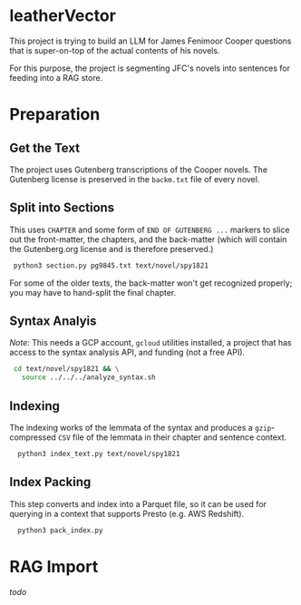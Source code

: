 # leatherVector
This project is trying to build an LLM for James Fenimoor Cooper questions
that is super-on-top of the actual contents of his novels.

For this purpose, the project is segmenting JFC's novels into sentences
for feeding into a RAG store.

# Preparation

## Get the Text

The project uses Gutenberg transcriptions of the Cooper novels.
The Gutenberg license is preserved in the `backm.txt` file of
every novel.

## Split into Sections

This uses `CHAPTER` and some form of `END OF GUTENBERG ...` markers
to slice out the front-matter, the chapters, and the back-matter
(which will contain the Gutenberg.org license and is therefore preserved.)

```bash
 python3 section.py pg9845.txt text/novel/spy1821
```
For some of the older texts, the back-matter won't get recognized properly;
you may have to hand-split the final chapter.

## Syntax Analyis

*Note:* This needs a GCP account, `gcloud` utilities installed, 
a project that has access to the syntax analysis API, and funding
(not a free API).

```bash
 cd text/novel/spy1821 && \
   source ../../../analyze_syntax.sh
```

## Indexing

The indexing works of the lemmata of the syntax and produces a `gzip`-compressed
`CSV` file of the lemmata in their chapter and sentence context.

```bash
  python3 index_text.py text/novel/spy1821
```

## Index Packing

This step converts and index into a Parquet file, so it can be used for
querying in a context that supports Presto (e.g. AWS Redshift).

```bash
  python3 pack_index.py 
```

# RAG Import

_todo_